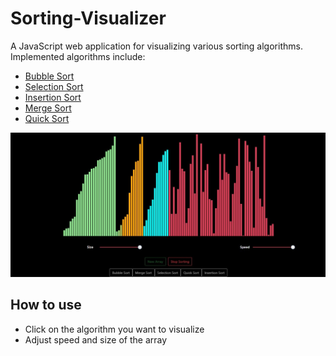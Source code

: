 # Sorting-Visualizer

A JavaScript web application for visualizing various sorting algorithms. Implemented algorithms include:

- [Bubble Sort](https://en.wikipedia.org/wiki/Bubble_sort)
- [Selection Sort](https://en.wikipedia.org/wiki/Selection_sort)
- [Insertion Sort](https://en.wikipedia.org/wiki/Insertion_sort)
- [Merge Sort](https://en.wikipedia.org/wiki/Merge_sort)
- [Quick Sort](https://en.wikipedia.org/wiki/Quicksort)

![sorting_process](https://github.com/subhadeep01/Sorting-Visualizer/blob/main/image.png)

## How to use

- Click on the algorithm you want to visualize
- Adjust speed and size of the array

